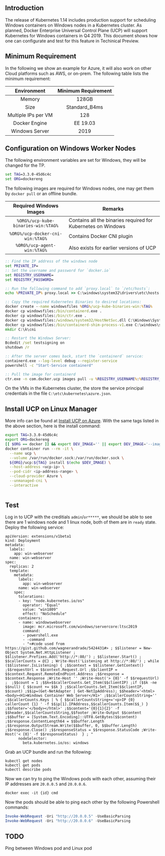 ## Introduction

The release of Kubernetes 1.14 includes production support for scheduling Windows containers on Windows nodes in a Kubernetes cluster.  As planned, Docker Enterprise
Universal Control Plane (UCP) will support Kubernetes for Windows containers in Q4 2019.  This document shows how one can configurate and test for this feature in Techinical Preview.

## Minimum Requirement
In the following we show an example for Azure, it will also work on other Cloud platforms such as AWS, or on-prem.  The following table lists the minimum requirement:

| Environment |  Minimum Requirement | 
| :-------------:| :-------------: |
| Memory     |  128GB |
| Size      | Standard_B4ms      |   
| Multiple IPs per VM |  128     |  
| Docker Engine | EE 19.03 |
| Windows Server | 2019 |

## Configuration on Windows Worker Nodes

The following environment variables are set for Windows, they will be changed for the TP.

```cmd
set TAG=3.3.0-45d6c4c
set ORG=dockereng
```

The following images are required for Windows nodes, one may get them by `docker pull` or an offline bundle.

| Required Windows Images | Remarks |
| :-------------:| -------------  |
| `%ORG%/ucp-kube-binaries-win:%TAG%` | Contains all the binaries required for Kubernetes on Windows |
| `%ORG%/ucp-docker-cni-win:%TAG%` | Contains Docker CNI plugin | 
| `%ORG%/ucp-agent-win:%TAG%` | Also exists for earlier versions of UCP |

```cmd
:: Find the IP address of the windows node
set PRIVATE_IP=
:: Set the username and password for `docker.io`
set REGISTRY_USERNAME=
set REGISTRY_PASSWORD=
```

```cmd
:: Run the following command to add `proxy.local` to `/etc/hosts`:
echo %PRIVATE_IP% proxy.local >> C:\windows\system32\drivers\etc\hosts

:: Copy the required Kubernetes Binaries to desired locations:
docker create --name windowsfiles %ORG%/ucp-kube-binaries-win:%TAG%
docker cp windowsfiles:/bin/containerd.exe .
docker cp windowsfiles:/bin/ctr.exe .
docker cp windowsfiles:/windows/system32/HostNetSvc.dll C:\Windows\System32\
docker cp windowsfiles:/bin/containerd-shim-process-v1.exe C:\windows\system32\
mkdir C:\k\cni

:: Restart the Windows Server:
Bcdedit /set testsigning on
shutdown /r

:: After the server comes back, start the `containerd` service:
containerd.exe --log-level debug --register-service
powershell -c "Start-Service containerd"

:: Pull the image for containerd
ctr.exe -n com.docker.ucp images pull -u %REGISTRY_USERNAME%:%REGISTRY_PASSWORD% docker.io/%ORG%/ucp-kube-binaries-win:%TAG%
```

On the VMs in the Kubernetes cluster, the store the service principal credentials in the file `C:\etc\kubernetes\azure.json`. 

## Install UCP on Linux Manager
More info can be found at [Install UCP on Azure](https://docs.docker.com/ee/ucp/admin/install/install-on-azure/).
With the same tags listed in the above section, here is the install command:

```bash
export TAG=3.3.0-45d6c4c
export ORG=dockereng
[[ $ORG == docker ]] && export DEV_IMAGE='' || export DEV_IMAGE='--image-version dev:'
docker container run --rm -it \
  --name ucp \
  --volume /var/run/docker.sock:/var/run/docker.sock \
  ${ORG}/ucp:${TAG} install $(echo $DEV_IMAGE) \
  --host-address <ucp-ip> \
  --pod-cidr <ip-address-range> \
  --cloud-provider Azure \
  --unmanaged-cni \
  --interactive
  
```

## Test
Log in to UCP with the creditials `admin`/`or*****`, we should be able to see there are 1 windows node and 1 linux node, both of them are in `ready` state.
Deploy the following service:

```
apiVersion: extensions/v1beta1
kind: Deployment
metadata:
  labels:
    app: win-webserver
  name: win-webserver
spec:
  replicas: 2
  template:
    metadata:
      labels:
        app: win-webserver
      name: win-webserver
    spec:
      tolerations:
      - key: "node.kubernetes.io/os"
        operator: "Equal"
        value: "win1809"
        effect: "NoSchedule"
      containers:
      - name: windowswebserver
        image: mcr.microsoft.com/windows/servercore:ltsc2019
        command:
        - powershell.exe
        - -command
        - "<#code used from https://gist.github.com/wagnerandrade/5424431#> ; $$listener = New-Object System.Net.HttpListener ; $$listener.Prefixes.Add('http://*:80/') ; $$listener.Start() ; $$callerCounts = @{} ; Write-Host('Listening at http://*:80/') ; while ($$listener.IsListening) { ;$$context = $$listener.GetContext() ;$$requestUrl = $$context.Request.Url ;$$clientIP = $$context.Request.RemoteEndPoint.Address ;$$response = $$context.Response ;Write-Host '' ;Write-Host('> {0}' -f $$requestUrl) ;  ;$$count = 1 ;$$k=$$callerCounts.Get_Item($$clientIP) ;if ($$k -ne $$null) { $$count += $$k } ;$$callerCounts.Set_Item($$clientIP, $$count) ;$$ip=(Get-NetAdapter | Get-NetIpAddress); $$header='<html><body><H1>Windows Container Web Server</H1>' ;$$callerCountsString='' ;$$callerCounts.Keys | % { $$callerCountsString+='<p>IP {0} callerCount {1} ' -f $$ip[1].IPAddress,$$callerCounts.Item($$_) } ;$$footer='</body></html>' ;$$content='{0}{1}{2}' -f $$header,$$callerCountsString,$$footer ;Write-Output $$content ;$$buffer = [System.Text.Encoding]::UTF8.GetBytes($$content) ;$$response.ContentLength64 = $$buffer.Length ;$$response.OutputStream.Write($$buffer, 0, $$buffer.Length) ;$$response.Close() ;$$responseStatus = $$response.StatusCode ;Write-Host('< {0}' -f $$responseStatus)  } ; "
      nodeSelector:
        beta.kubernetes.io/os: windows
```

Grab an UCP bundle and run the following: 

```
kubectl get nodes
kubectl get pods
kubectl describe pods
```

Now we can try to ping the Windows pods with each other, assuming their IP addresses are `20.0.0.5` and `20.0.0.6`.

```
docker exec -it {id} cmd
```

Now the pods should be able to ping each other by the following Powershell commands:


```powershell
Invoke-WebRequest -Uri "http://20.0.0.5" -UseBasicParsing
Invoke-WebRequest -Uri "http://20.0.0.6" -UseBasicParsing

```

## TODO
Ping between Windows pod and Linux pod
